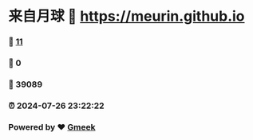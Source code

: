 # 来自月球 :link: https://meurin.github.io 
### :page_facing_up: [11](https://meurin.github.io/tag.html) 
### :speech_balloon: 0 
### :hibiscus: 39089 
### :alarm_clock: 2024-07-26 23:22:22 
### Powered by :heart: [Gmeek](https://github.com/Meekdai/Gmeek)
